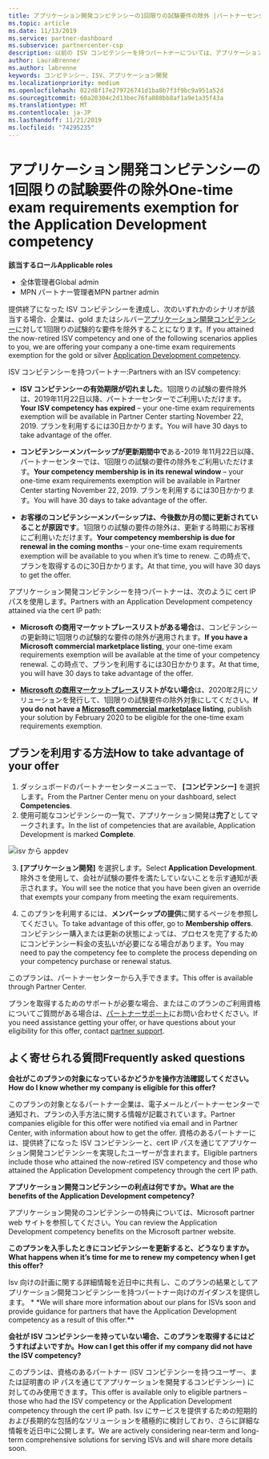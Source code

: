 ```yaml
---
title: アプリケーション開発コンピテンシーの1回限りの試験要件の除外 |パートナーセンター
ms.topic: article
ms.date: 11/13/2019
ms.service: partner-dashboard
ms.subservice: partnercenter-csp
description: 以前の ISV コンピテンシーを持つパートナーについては、アプリケーション開発コンピテンシーのために1回限りの試験的な要件を取得する方法について説明します。
author: LauraBrenner
ms.author: labrenne
keywords: コンピテンシー、ISV、アプリケーション開発
ms.localizationpriority: medium
ms.openlocfilehash: 022d8f17e279726741d1ba8b7f3f9bc9a951a52d
ms.sourcegitcommit: 60a20304c2d13bec76fa088bb8af1a9e1a35f43a
ms.translationtype: MT
ms.contentlocale: ja-JP
ms.lasthandoff: 11/21/2019
ms.locfileid: "74295235"
---
```

# <a name="one-time-exam-requirements-exemption-for-the-application-development-competency"></a><span data-ttu-id="a8835-104">アプリケーション開発コンピテンシーの1回限りの試験要件の除外</span><span class="sxs-lookup"><span data-stu-id="a8835-104">One-time exam requirements exemption for the Application Development competency</span></span>

<span data-ttu-id="a8835-105">**該当するロール**</span><span class="sxs-lookup"><span data-stu-id="a8835-105">**Applicable roles**</span></span>

- <span data-ttu-id="a8835-106">全体管理者</span><span class="sxs-lookup"><span data-stu-id="a8835-106">Global admin</span></span>
- <span data-ttu-id="a8835-107">MPN パートナー管理者</span><span class="sxs-lookup"><span data-stu-id="a8835-107">MPN partner admin</span></span>

<span data-ttu-id="a8835-108">提供終了になった ISV コンピテンシーを達成し、次のいずれかのシナリオが該当する場合、企業は、gold またはシルバー[アプリケーション開発コンピテンシー](https://partner.microsoft.com/membership/application-development-competency)に対して1回限りの試験的な要件を除外することになります。</span><span class="sxs-lookup"><span data-stu-id="a8835-108">If you attained the now-retired ISV competency and one of the following scenarios applies to you, we are offering your company a one-time exam requirements exemption for the gold or silver [Application Development competency](https://partner.microsoft.com/membership/application-development-competency).</span></span> 

<span data-ttu-id="a8835-109">ISV コンピテンシーを持つパートナー:</span><span class="sxs-lookup"><span data-stu-id="a8835-109">Partners with an ISV competency:</span></span>

- <span data-ttu-id="a8835-110">**ISV コンピテンシーの有効期限が切れました**。1回限りの試験の要件除外は、2019年11月22日以降、パートナーセンターでご利用いただけます。</span><span class="sxs-lookup"><span data-stu-id="a8835-110">**Your ISV competency has expired** – your one-time exam requirements exemption will be available in Partner Center starting November 22, 2019.</span></span> <span data-ttu-id="a8835-111">プランを利用するには30日かかります。</span><span class="sxs-lookup"><span data-stu-id="a8835-111">You will have 30 days to take advantage of the offer.</span></span> 

- <span data-ttu-id="a8835-112">**コンピテンシーメンバーシップが更新期間中で**ある-2019 年11月22日以降、パートナーセンターでは、1回限りの試験の要件の除外をご利用いただけます。</span><span class="sxs-lookup"><span data-stu-id="a8835-112">**Your competency membership is in its renewal window** – your one-time exam requirements exemption will be available in Partner Center starting November 22, 2019.</span></span> <span data-ttu-id="a8835-113">プランを利用するには30日かかります。</span><span class="sxs-lookup"><span data-stu-id="a8835-113">You will have 30 days to take advantage of the offer.</span></span> 

- <span data-ttu-id="a8835-114">**お客様のコンピテンシーメンバーシップは、今後数か月の間に更新されていることが原因です**。1回限りの試験の要件の除外は、更新する時期にお客様にご利用いただけます。</span><span class="sxs-lookup"><span data-stu-id="a8835-114">**Your competency membership is due for renewal in the coming months** – your one-time exam requirements exemption will be available to you when it’s time to renew.</span></span> <span data-ttu-id="a8835-115">この時点で、プランを取得するのに30日かかります。</span><span class="sxs-lookup"><span data-stu-id="a8835-115">At that time, you will have 30 days to get the offer.</span></span>

<span data-ttu-id="a8835-116">アプリケーション開発コンピテンシーを持つパートナーは、次のように cert IP パスを使用します。</span><span class="sxs-lookup"><span data-stu-id="a8835-116">Partners with an Application Development competency attained via the cert IP path:</span></span>

- <span data-ttu-id="a8835-117">**Microsoft の商用マーケットプレースリストがある場合**は、コンピテンシーの更新時に1回限りの試験的な要件の除外が適用されます。</span><span class="sxs-lookup"><span data-stu-id="a8835-117">**If you have a Microsoft commercial marketplace listing**, your one-time exam requirements exemption will be available at the time of your competency renewal.</span></span> <span data-ttu-id="a8835-118">この時点で、プランを利用するには30日かかります。</span><span class="sxs-lookup"><span data-stu-id="a8835-118">At that time, you will have 30 days to take advantage of the offer.</span></span>

- <span data-ttu-id="a8835-119">**[Microsoft の商用マーケットプレース](https://azure.microsoft.com/overview/commercial-marketplace/)リストがない場合**は、2020年2月にソリューションを発行して、1回限りの試験要件の除外対象にしてください。</span><span class="sxs-lookup"><span data-stu-id="a8835-119">**If you do not have a [Microsoft commercial marketplace](https://azure.microsoft.com/overview/commercial-marketplace/) listing**, publish your solution by February 2020 to be eligible for the one-time exam requirements exemption.</span></span>

## <a name="how-to-take-advantage-of-your-offer"></a><span data-ttu-id="a8835-120">プランを利用する方法</span><span class="sxs-lookup"><span data-stu-id="a8835-120">How to take advantage of your offer</span></span>

1. <span data-ttu-id="a8835-121">ダッシュボードのパートナーセンターメニューで、 **[コンピテンシー]** を選択します。</span><span class="sxs-lookup"><span data-stu-id="a8835-121">From the Partner Center menu on your dashboard, select **Competencies**.</span></span>
2. <span data-ttu-id="a8835-122">使用可能なコンピテンシーの一覧で、アプリケーション開発は**完了**としてマークされます。</span><span class="sxs-lookup"><span data-stu-id="a8835-122">In the list of competencies that are available, Application Development is marked **Complete**.</span></span>

![isv から appdev](images/appdev.png)

3. <span data-ttu-id="a8835-124">**[アプリケーション開発]** を選択します。</span><span class="sxs-lookup"><span data-stu-id="a8835-124">Select **Application Development**.</span></span> <span data-ttu-id="a8835-125">除外さを使用して、会社が試験の要件を満たしていないことを示す通知が表示されます。</span><span class="sxs-lookup"><span data-stu-id="a8835-125">You will see the notice that you have been given an override that exempts your company from meeting the exam requirements.</span></span> 

4. <span data-ttu-id="a8835-126">このプランを利用するには、**メンバーシップの提供**に関するページを参照してください。</span><span class="sxs-lookup"><span data-stu-id="a8835-126">To take advantage of this offer, go to **Membership offers**.</span></span> <span data-ttu-id="a8835-127">コンピテンシー購入または更新の状態によっては、プロセスを完了するためにコンピテンシー料金の支払いが必要になる場合があります。</span><span class="sxs-lookup"><span data-stu-id="a8835-127">You may need to pay the competency fee to complete the process depending on your competency purchase or renewal status.</span></span> 

<span data-ttu-id="a8835-128">このプランは、パートナーセンターから入手できます。</span><span class="sxs-lookup"><span data-stu-id="a8835-128">This offer is available through Partner Center.</span></span>

<span data-ttu-id="a8835-129">プランを取得するためのサポートが必要な場合、またはこのプランのご利用資格についてご質問がある場合は、[パートナーサポート](https://partner.microsoft.com/Support)にお問い合わせください。</span><span class="sxs-lookup"><span data-stu-id="a8835-129">If you need assistance getting your offer, or have questions about your eligibility for this offer, contact [partner support](https://partner.microsoft.com/Support).</span></span> 

## <a name="frequently-asked-questions"></a><span data-ttu-id="a8835-130">よく寄せられる質問</span><span class="sxs-lookup"><span data-stu-id="a8835-130">Frequently asked questions</span></span>

<span data-ttu-id="a8835-131">**会社がこのプランの対象になっているかどうかを操作方法確認してください。**</span><span class="sxs-lookup"><span data-stu-id="a8835-131">**How do I know whether my company is eligible for this offer?**</span></span>

<span data-ttu-id="a8835-132">このプランの対象となるパートナー企業は、電子メールとパートナーセンターで通知され、プランの入手方法に関する情報が記載されています。</span><span class="sxs-lookup"><span data-stu-id="a8835-132">Partner companies eligible for this offer were notified via email and in Partner Center, with information about how to get the offer.</span></span> <span data-ttu-id="a8835-133">資格のあるパートナーには、提供終了になった ISV コンピテンシーと、cert IP パスを通じてアプリケーション開発コンピテンシーを実現したユーザーが含まれます。</span><span class="sxs-lookup"><span data-stu-id="a8835-133">Eligible partners include those who attained the now-retired ISV competency and those who attained the Application Development competency through the cert IP path.</span></span> 

<span data-ttu-id="a8835-134">**アプリケーション開発コンピテンシーの利点は何ですか。**</span><span class="sxs-lookup"><span data-stu-id="a8835-134">**What are the benefits of the Application Development competency?**</span></span>

<span data-ttu-id="a8835-135">アプリケーション開発のコンピテンシーの特典については、Microsoft partner web サイトを参照してください。</span><span class="sxs-lookup"><span data-stu-id="a8835-135">You can review the Application Development competency benefits on the Microsoft partner website.</span></span> 

<span data-ttu-id="a8835-136">**このプランを入手したときにコンピテンシーを更新すると、どうなりますか。**</span><span class="sxs-lookup"><span data-stu-id="a8835-136">**What happens when it’s time for me to renew my competency when I get this offer?**</span></span> 

<span data-ttu-id="a8835-137">Isv 向けの計画に関する詳細情報を近日中に共有し、このプランの結果としてアプリケーション開発コンピテンシーを持つパートナー向けのガイダンスを提供します。 \* \*</span><span class="sxs-lookup"><span data-stu-id="a8835-137">We will share more information about our plans for ISVs soon and provide guidance for partners that have the Application Development competency as a result of this offer.\*\*</span></span>  

<span data-ttu-id="a8835-138">**会社が ISV コンピテンシーを持っていない場合、このプランを取得するにはどうすればよいですか。**</span><span class="sxs-lookup"><span data-stu-id="a8835-138">**How can I get this offer if my company did not have the ISV competency?**</span></span>

<span data-ttu-id="a8835-139">このプランは、資格のあるパートナー (ISV コンピテンシーを持つユーザー、または証明書の IP パスを通じてアプリケーションを開発するコンピテンシー) に対してのみ使用できます。</span><span class="sxs-lookup"><span data-stu-id="a8835-139">This offer is available only to eligible partners – those who had the ISV competency or the Application Development competency through the cert IP path.</span></span> <span data-ttu-id="a8835-140">Isv にサービスを提供するための短期的および長期的な包括的なソリューションを積極的に検討しており、さらに詳細な情報を近日中に公開します。</span><span class="sxs-lookup"><span data-stu-id="a8835-140">We are actively considering near-term and long-term comprehensive solutions for serving ISVs and will share more details soon.</span></span> 


